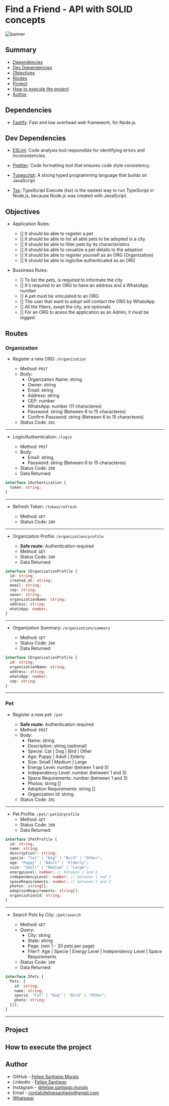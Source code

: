 # Find a Friend - API with SOLID concepts

![banner]()

## Summary

- [Dependencies](#dependencies)
- [Dev Dependencies](#dev-dependencies)
- [Objectives](#objectives)
- [Routes](#routes)
- [Project](#project)
- [How to execute the project](#how-to-execute-the-project)
- [Author](#author)

## Dependencies

- [Fastify](https://fastify.dev/): Fast and low overhead web framework, for Node.js.

## Dev Dependencies

- [ESLint](https://eslint.org/): Code analysis tool responsible for identifying errors and inconsistencies.

- [Prettier](https://prettier.io/): Code formatting tool that ensures code style consistency.

- [Typescript](https://www.typescriptlang.org/): A strong typed programming language that builds on JavaScript

- [Tsx](https://www.npmjs.com/package/tsx): TypeScript Execute (tsx) is the easiest way to run TypeScript in Node.js, because Node.js was created with JavaScript.

## Objectives

- Application Rules:

  - [] It should be able to register a pet
  - [] It should be able to list all able pets to be adopted in a city
  - [] It should be able to filter pets by its characteristics
  - [] It should be able to visualize a pet details to the adoption
  - [] It should be able to register yourself as an ORG (Organization)
  - [] It should be able to login/be authenticated as an ORG

- Bussiness Rules:
  - [] To list the pets, is required to informate the city
  - [] It's required to an ORG to have an address and a WhatsApp number
  - [] A pet must be vinculated to an ORG
  - [] The user that want to adopt will contact the ORG by WhatsApp
  - [] All the filters, exept the city, are optionals
  - [] For an ORG to acess the application as an Admin, it must be logged.

## Routes

### Organization

- Register a new ORG: `/organization`

  - Method: `POST`
  - Body:
    - Organization Name: string
    - Owner: string
    - Email: string
    - Address: string
    - CEP: number
    - WhatsApp: number (11 characteres)
    - Password: string (Between 6 to 15 characteres)
    - Confirm Password: string (Between 6 to 15 characteres)
  - Status Code: `201`

---

- Login/Authentication: `/login`

  - Method: `POST`
  - Body:
    - Email: string,
    - Password: string (Between 6 to 15 characteres)
  - Status Code: `200`
  - Data Returned:

```typescript
interface IAuthentication {
  token: string;
}
```

---

- Refresh Token: `/token/refresh`

  - Method: `GET`
  - Status Code: `200`

---

- Organization Profile: `/organization/profile`

  - **Safe route:** Authentication required
  - Method: `GET`
  - Status Code: `200`
  - Data Returned:

```typescript
interface IOrganizationProfile {
  id: string;
  created_at: string;
  email: string;
  cep: string;
  owner: string;
  organizationName: string;
  address: string;
  whatsApp: number;
}
```

---

- Organization Summary: `/organization/summary`

  - Method: `GET`
  - Status Code: `200`
  - Data Returned:

```typescript
interface IOrganizationProfile {
  id: string;
  organizationName: string;
  address: string;
  whatsApp: number;
  cep: string;
}
```

---

### Pet

- Register a new pet: `/pet`

  - **Safe route:** Authentication required
  - Method: `POST`
  - Body:
    - Name: string
    - Description: string (optional)
    - Specie: Cat | Dog | Bird | Other
    - Age: Puppy | Adult | Elderly
    - Size: Small | Medium | Large
    - Energy Level: number (betwen 1 and 5)
    - Independency Level: number (between 1 and 3)
    - Space Requirements: number (between 1 and 3)
    - Photos: string []
    - Adoption Requirements: string []
    - Organization Id: string
  - Status Code: `201`

---

- Pet Profile: `/pet/:petId/profile`
  - Method: `GET`
  - Status Code: `200`
  - Data Returned:

```typescript
interface IPetProfile {
  id: string;
  name: string;
  description?: string;
  specie: "Cat" | "Dog" | "Bird" | "Other";
  age: "Puppy" | "Adult" | "Elderly";
  size: "Small" | "Medium" | "Large";
  energyLevel: number; // between 1 and 5
  independencyLevel: number; // between 1 and 3
  spaceRequirements: number; // between 1 and 3
  photos: string[];
  adoptionRequirements: string[];
  organizationId: string;
}
```

---

- Search Pets by City: `/pet/search`

  - Method: `GET`
  - Query:
    - City: string
    - State: string
    - Page: (min 1 - 20 pets per page)
    - Flter?: Age | Specie | Energy Level | Independency Level | Space Requirements
  - Status Code: `200`
  - Data Returned:

```typescript
interface IPets {
  Pets: {
    id: string;
    name: string;
    specie: "Cat" | "Dog" | "Bird" | "Other";
    photo: string;
  }[];
}
```

---

## Project

## How to execute the project

## Author

- GitHub - [Felipe Santiago Morais](https://github.com/SantiagoMorais)
- Linkedin - [Felipe Santiago](https://www.linkedin.com/in/felipe-santiago-873025288/)
- Instagram - [@felipe.santiago.morais](https://www.instagram.com/felipe.santiago.morais)
- Email - <a href="mailto:contatofelipesantiago@gmail.com" target="blank">contatofelipesantiago@gmail.com</a>
- <a href="https://api.whatsapp.com/send?phone=5531996951033&text=Hi%2C%20Felipe%21%20I%20got%20your%20contact%20from%20your%20github.">Whatsapp</a>
